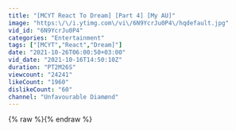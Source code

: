 ```yaml
---
title: "[MCYT React To Dream] [Part 4] [My AU]"
image: "https:\/\/i.ytimg.com\/vi\/6N9YcrJu0P4\/hqdefault.jpg"
vid_id: "6N9YcrJu0P4"
categories: "Entertainment"
tags: ["[MCYT","React","Dream]"]
date: "2021-10-26T06:00:50+03:00"
vid_date: "2021-10-16T14:50:10Z"
duration: "PT2M26S"
viewcount: "24241"
likeCount: "1960"
dislikeCount: "60"
channel: "Unfavourable Diamønd"
---
```

{% raw %}{% endraw %}
